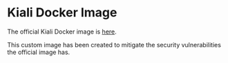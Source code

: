 # Kiali Docker Image

The official Kiali Docker image is [here](https://github.com/kiali/kiali/blob/v1.19.0/deploy/docker/Dockerfile-ubi7-minimal).

This custom image has been created to mitigate the security vulnerabilities the official image has.
